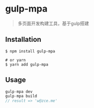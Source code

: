 # gulp-mpa

> 多页面开发构建工具，基于gulp搭建

## Installation

```shell
$ npm install gulp-mpa

# or yarn
$ yarn add gulp-mpa
```

## Usage

<!-- TODO: Introduction of Usage -->

```javascript
gulp-mpa dev
gulp-mpa build
// result => 'w@zce.me'
```
